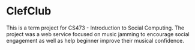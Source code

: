 # ClefClub
This is a term project for CS473 - Introduction to Social Computing. The project was a web service focused on music jamming to encourage social engagement as well as help beginner improve their musical confidence.
